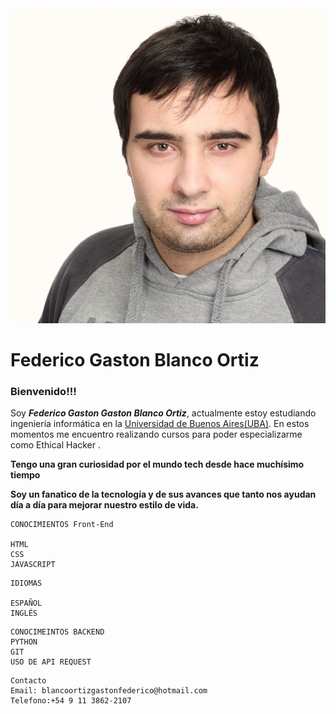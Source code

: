 <img src="images/fedegbo.ico" style="img{width:750px; height:750px;} img{border-radius:40px; width:100px;height:100px;}">
<h1 style="h1{text-align:center};">Federico Gaston Blanco Ortiz</h1>

<h3 style="h3{color:lightblue;}">Bienvenido!!!</h3>
<p>Soy <b><i>Federico Gaston Gaston Blanco Ortiz</i></b>, actualmente estoy estudiando ingeniería informática en la <a href="https://www.uba.ar/" class="uba" style=".uba:hover{color:green;text-decoration:none; .uba{color:black;background:#fff;text-decoration:none;}">Universidad de Buenos Aires(UBA)</a>. En estos momentos me encuentro realizando cursos para poder especializarme como Ethical Hacker .</p>

 <b class="b1">Tengo una gran curiosidad por el mundo tech desde hace muchísimo tiempo</b>

 <b class="b2">Soy un fanatico de la tecnología y de sus avances que tanto nos ayudan día a día para mejorar nuestro estilo de vida.</b>

~~~
CONOCIMIENTOS Front-End

HTML
CSS
JAVASCRIPT

~~~

~~~
IDIOMAS

ESPAÑOL
INGLÉS

~~~

~~~
CONOCIMEINTOS BACKEND
PYTHON
GIT
USO DE API REQUEST
~~~


~~~
Contacto
Email: blancoortizgastonfederico@hotmail.com
Telefono:+54 9 11 3862-2107

~~~
